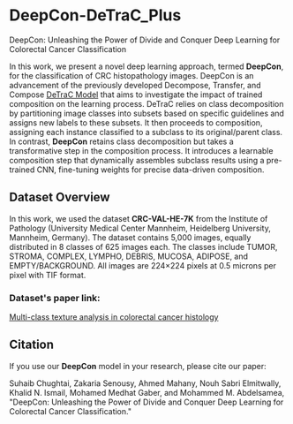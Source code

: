 # DeepCon-DeTraC_Plus
DeepCon: Unleashing the Power of Divide and Conquer Deep Learning for Colorectal Cancer Classification

In this work, we present a novel deep learning approach, termed **DeepCon**, for the classification of CRC histopathology images. DeepCon is an advancement of the previously developed Decompose, Transfer, and Compose [DeTraC Model](https://ieeexplore.ieee.org/abstract/document/9075155) that aims to investigate the impact of trained composition on the learning process. DeTraC relies on class decomposition by partitioning image classes into subsets based on specific guidelines and assigns new labels to these subsets. It then proceeds to composition, assigning each instance classified to a subclass to its original/parent class. In contrast, **DeepCon** retains class decomposition but takes a transformative step in the composition process. It introduces a learnable composition step that dynamically assembles subclass results using a pre-trained CNN, fine-tuning weights for precise data-driven composition.

## Dataset Overview
In this work, we used the dataset **CRC-VAL-HE-7K** from the Institute of Pathology (University Medical Center Mannheim, Heidelberg University, Mannheim, Germany). The dataset contains 5,000 images, equally distributed in 8 classes of 625 images each. The classes include TUMOR, STROMA, COMPLEX, LYMPHO, DEBRIS, MUCOSA, ADIPOSE, and EMPTY/BACKGROUND. All images are 224×224 pixels at 0.5 microns per pixel with TIF format.



### Dataset's paper link:
[Multi-class texture analysis in colorectal cancer histology](https://www.nature.com/articles/srep27988)


## Citation
If you use our **DeepCon** model in your research, please cite our paper:

Suhaib Chughtai, Zakaria Senousy, Ahmed Mahany, Nouh Sabri Elmitwally, Khalid N. Ismail, Mohamed Medhat Gaber, and Mohammed M. Abdelsamea, "DeepCon: Unleashing the Power of Divide and Conquer Deep Learning for Colorectal Cancer Classification."

